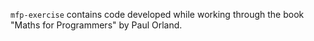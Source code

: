 `mfp-exercise` contains code developed while working through the book "Maths for Programmers" by Paul Orland. 